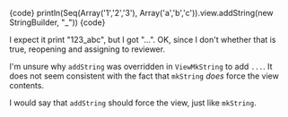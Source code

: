 {code}
println(Seq(Array('1','2','3'), Array('a','b','c')).view.addString(new StringBuilder, "_"))
{code}

I expect it print "123_abc", but I got "...".
OK, since I don't whether that is true, reopening and assigning to reviewer.

I'm unsure why `addString` was overridden in `ViewMkString` to add `...`.
It does not seem consistent with the fact that `mkString` _does_ force the view contents.

I would say that `addString` should force the view, just like `mkString`.
